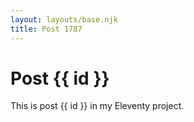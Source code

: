 ```yaml
---
layout: layouts/base.njk
title: Post 1787
---
```


# Post {{ id }}

This is post {{ id }} in my Eleventy project.
